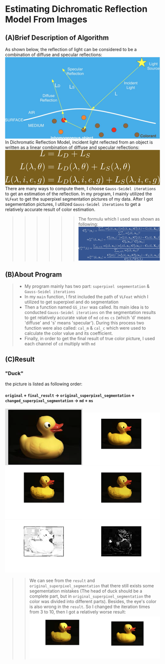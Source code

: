 # Estimating Dichromatic Reflection Model From Images 
## (A)Brief Description of Algorithm
As shown below, the reflection of light can be considered to be a combination of diffuse and specular reflections:
![](https://github.com/kong931780511/photogrammtry_midterm/blob/master/pic.jpg)
In Dichromatic Reflection Model, incident light reflected from an object is written as a linear combination of diffuse and specular reflections:
![](https://github.com/kong931780511/photogrammtry_midterm/blob/master/model_form.png)
There are many ways to compute them, I choose `Gauss-Seidel iterations` to get an estimation of the reflection.
In my program, I mainly utilized the `VLFeat` to get the superpixel segmentation pictures of my data. After I got segementation pictures, I utilized `Gauss-Seidel iterations` to get a relatively accurate result of color estimation.
>>>>>>The formulu which I used was shown as following:
![](https://github.com/kong931780511/photogrammtry_midterm/blob/master/form.jpg)
## (B)About Program
>* My program mainly has two part: `superpixel segementation` & `Gauss-Seidel iterations`
>* In my `main` function, I first included the path of `VLFeat` which I utilized to get superpixel and do segmentation
>* Then a function named `GS_iter` was called. Its main idea is to conducted `Gauss-Seidel iterations` on the segmentation results to get relatively accurate value of `md` `cd` `ms` `cs` (which 'd' means 'diffuse' and 's' means 'specular'). During this process two function were also called: `cal_m` & `cal_c` which were used to calculate the color value and its coefficient.
>* Finally, in order to get the final result of true color picture, I used each channel of `cd` multiply with `md`
## (C)Result
### "Duck" 
the picture is listed as following order: 
#### `original` + `final_result` -> `original_superpixel_segmentation` + `changed_superpixel_segmentation` -> `md` + `ms`
<img src="https://github.com/kong931780511/photogrammtry_midterm/blob/master/data/duck/6.png" width="50%" height="50%"><img src="https://github.com/kong931780511/photogrammtry_midterm/blob/master/data/duck/6_result.png" width="50%" height="50%">
<img src="https://github.com/kong931780511/photogrammtry_midterm/blob/master/data/duck/6_ori_sup.png" width="50%" height="50%"><img src="https://github.com/kong931780511/photogrammtry_midterm/blob/master/data/duck/6_change_sup.png" width="50%" height="50%">
<img src="https://github.com/kong931780511/photogrammtry_midterm/blob/master/data/duck/6_md.png" width="50%" height="50%"><img src="https://github.com/kong931780511/photogrammtry_midterm/blob/master/data/duck/6_ms.png" width="50%" height="50%">
>>We can see from the `result` and `original_superpixel_segmentation` that there still exists some segementation mistakes (The head of duck should be a complete part, but in `original_superpixel_segmentation` the color was divided into different parts). Besides, the eye's color is also wrong in the `result`.
So I changed the iteration times from 3 to 10, then I got a relatively worse result:
<img src="https://github.com/kong931780511/photogrammtry_midterm/blob/master/data/duck/test_duck_c.jpg" width="50%" height="50%"><img src="https://github.com/kong931780511/photogrammtry_midterm/blob/master/data/duck/test_duck.jpg" width="50%" height="50%">

